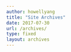 ```yaml
---
author: howellyang
title: "Site Archives"
date: 2017-07-30
url: /archives/
type: fixed
layout: archives
---
```

